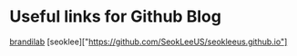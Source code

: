 # Useful links for Github Blog

[brandilab]("http://labs.brandi.co.kr/2018/05/14/chunbs.html")
[seoklee]["https://github.com/SeokLeeUS/seokleeus.github.io"]
